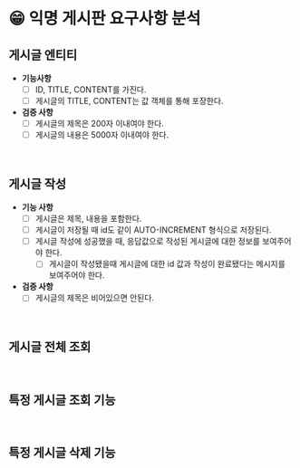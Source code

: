 # 😁 익명 게시판 요구사항 분석

## 게시글 엔티티
- **기능사항**
  - [ ] ID, TITLE, CONTENT를 가진다.
  - [ ] 게시글의 TITLE, CONTENT는 값 객체를 통해 포장한다.

- **검증 사항**
  - [ ] 게시글의 제목은 200자 이내여야 한다.
  - [ ] 게시글의 내용은 5000자 이내여야 한다.
<br>

## 게시글 작성
- **기능 사항**
  - [ ] 게시글은 제목, 내용을 포함한다.
  - [ ] 게시글이 저장될 때 id도 같이 AUTO-INCREMENT 형식으로 저장된다.
  - [ ] 게시글 작성에 성공했을 때, 응답값으로 작성된 게시글에 대한 정보를 보여주어야 한다.
    - [ ] 게시글이 작성됐을때 게시글에 대한 id 값과 작성이 완료됐다는 메시지를 보여주어야 한다.

- **검증 사항**
  - [ ] 게시글의 제목은 비어있으면 안된다.

<br>

## 게시글 전체 조회


<br>

## 특정 게시글 조회 기능


<br>

## 특정 게시글 삭제 기능